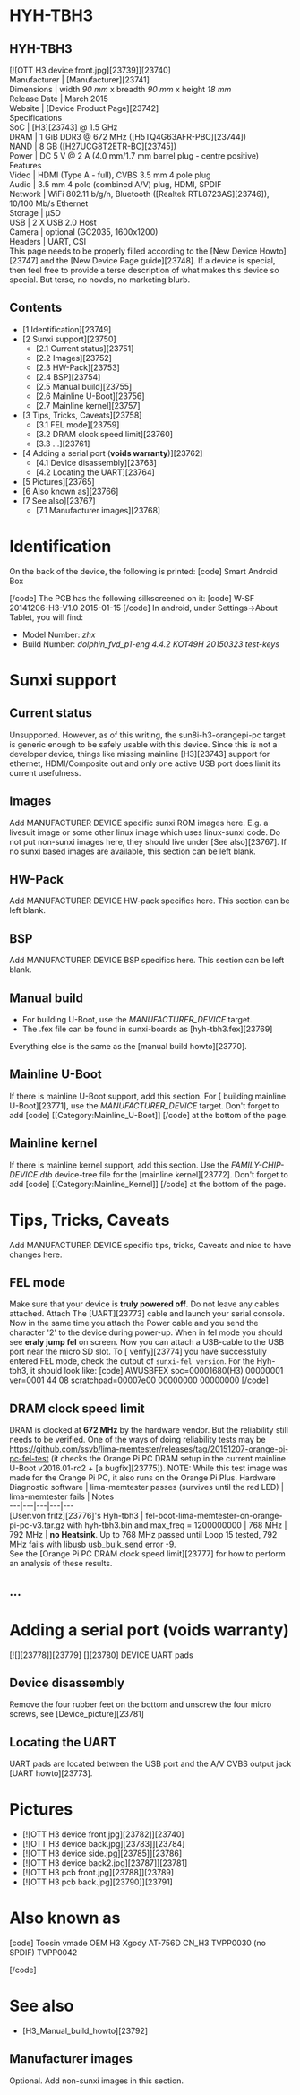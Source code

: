 # HYH-TBH3
HYH-TBH3  
---  
[![OTT H3 device front.jpg][23739]][23740]  
Manufacturer |  [Manufacturer][23741]  
Dimensions |  width _90 mm_ x breadth _90 mm_ x height _18 mm_  
Release Date |  March 2015   
Website |  [Device Product Page][23742]  
Specifications   
SoC |  [H3][23743] @ 1.5 GHz   
DRAM |  1 GiB DDR3 @ 672 MHz ([H5TQ4G63AFR-PBC][23744])   
NAND |  8 GB ([H27UCG8T2ETR-BC][23745])   
Power |  DC 5 V @ 2 A (4.0 mm/1.7 mm barrel plug - centre positive)   
Features   
Video |  HDMI (Type A - full), CVBS 3.5 mm 4 pole plug   
Audio |  3.5 mm 4 pole (combined A/V) plug, HDMI, SPDIF   
Network |  WiFi 802.11 b/g/n, Bluetooth ([Realtek RTL8723AS][23746]), 10/100 Mb/s Ethernet   
Storage |  µSD   
USB |  2 X USB 2.0 Host   
Camera |  optional (GC2035, 1600x1200)   
Headers |  UART, CSI   
This page needs to be properly filled according to the [New Device Howto][23747] and the [New Device Page guide][23748].
If a device is special, then feel free to provide a terse description of what makes this device so special. But terse, no novels, no marketing blurb.
## Contents
  * [1 Identification][23749]
  * [2 Sunxi support][23750]
    * [2.1 Current status][23751]
    * [2.2 Images][23752]
    * [2.3 HW-Pack][23753]
    * [2.4 BSP][23754]
    * [2.5 Manual build][23755]
    * [2.6 Mainline U-Boot][23756]
    * [2.7 Mainline kernel][23757]
  * [3 Tips, Tricks, Caveats][23758]
    * [3.1 FEL mode][23759]
    * [3.2 DRAM clock speed limit][23760]
    * [3.3 ...][23761]
  * [4 Adding a serial port (**voids warranty**)][23762]
    * [4.1 Device disassembly][23763]
    * [4.2 Locating the UART][23764]
  * [5 Pictures][23765]
  * [6 Also known as][23766]
  * [7 See also][23767]
    * [7.1 Manufacturer images][23768]

# Identification
On the back of the device, the following is printed: 
[code] 
    Smart Android Box
    
[/code]
The PCB has the following silkscreened on it: 
[code] 
    W-SF
    20141206-H3-V1.0
    2015-01-15
[/code]
In android, under Settings->About Tablet, you will find: 
  * Model Number: _zhx_
  * Build Number: _dolphin_fvd_p1-eng 4.4.2 KOT49H 20150323 test-keys_

# Sunxi support
## Current status
Unsupported. 
However, as of this writing, the sun8i-h3-orangepi-pc target is generic enough to be safely usable with this device. 
Since this is not a developer device, things like missing mainline [H3][23743] support for ethernet, HDMI/Composite out and only one active USB port does limit its current usefulness. 
  

## Images
Add MANUFACTURER DEVICE specific sunxi ROM images here. E.g. a livesuit image or some other linux image which uses linux-sunxi code. Do not put non-sunxi images here, they should live under [See also][23767]. If no sunxi based images are available, this section can be left blank.
## HW-Pack
Add MANUFACTURER DEVICE HW-pack specifics here. This section can be left blank.
## BSP
Add MANUFACTURER DEVICE BSP specifics here. This section can be left blank.
## Manual build
  * For building U-Boot, use the _MANUFACTURER_DEVICE_ target.
  * The .fex file can be found in sunxi-boards as [hyh-tbh3.fex][23769]

Everything else is the same as the [manual build howto][23770]. 
## Mainline U-Boot
If there is mainline U-Boot support, add this section.
For [ building mainline U-Boot][23771], use the _MANUFACTURER_DEVICE_ target. 
Don't forget to add 
[code]
    [[Category:Mainline_U-Boot]]
[/code]
at the bottom of the page.
## Mainline kernel
If there is mainline kernel support, add this section.
Use the _FAMILY-CHIP-DEVICE.dtb_ device-tree file for the [mainline kernel][23772]. 
Don't forget to add 
[code]
    [[Category:Mainline_Kernel]]
[/code]
at the bottom of the page.
# Tips, Tricks, Caveats
Add MANUFACTURER DEVICE specific tips, tricks, Caveats and nice to have changes here.
## FEL mode
Make sure that your device is **truly powered off**. Do not leave any cables attached. Attach The [UART][23773] cable and launch your serial console. Now in the same time you attach the Power cable and you send the character '2' to the device during power-up. When in fel mode you should see **eraly jump fel** on screen. Now you can attach a USB-cable to the USB port near the micro SD slot. 
To [ verify][23774] you have successfully entered FEL mode, check the output of `sunxi-fel version`. For the Hyh-tbh3, it should look like: 
[code] 
    AWUSBFEX soc=00001680(H3) 00000001 ver=0001 44 08 scratchpad=00007e00 00000000 00000000
[/code]
## DRAM clock speed limit
DRAM is clocked at **672 MHz** by the hardware vendor. But the reliability still needs to be verified. One of the ways of doing reliability tests may be <https://github.com/ssvb/lima-memtester/releases/tag/20151207-orange-pi-pc-fel-test> (it checks the Orange Pi PC DRAM setup in the current mainline U-Boot v2016.01-rc2 + [a bugfix][23775]). 
NOTE: While this test image was made for the Orange Pi PC, it also runs on the Orange Pi Plus. 
Hardware  | Diagnostic software  | lima-memtester passes (survives until the red LED)  | lima-memtester fails  | Notes   
---|---|---|---|---  
[User:von fritz][23776]'s Hyh-tbh3 | fel-boot-lima-memtester-on-orange-pi-pc-v3.tar.gz with hyh-tbh3.bin and max_freq = 1200000000 | 768 MHz | 792 MHz | **no Heatsink**. Up to 768 MHz passed until Loop 15 tested, 792 MHz fails with libusb usb_bulk_send error -9.   
See the [Orange Pi PC DRAM clock speed limit][23777] for how to perform an analysis of these results. 
## ...
# Adding a serial port (**voids warranty**)
[![][23778]][23779]
[][23780]
DEVICE UART pads
  

## Device disassembly
Remove the four rubber feet on the bottom and unscrew the four micro screws, see [Device_picture][23781]
## Locating the UART
UART pads are located between the USB port and the A/V CVBS output jack [UART howto][23773]. 
# Pictures
  * [![OTT H3 device front.jpg][23782]][23740]
  * [![OTT H3 device back.jpg][23783]][23784]
  * [![OTT H3 device side.jpg][23785]][23786]
  * [![OTT H3 device back2.jpg][23787]][23781]
  * [![OTT H3 pcb front.jpg][23788]][23789]
  * [![OTT H3 pcb back.jpg][23790]][23791]

# Also known as
[code] 
    Toosin vmade OEM H3
    Xgody AT-756D
    CN_H3
    TVPP0030 (no SPDIF)
    TVPP0042
    
[/code]
# See also
  * [H3_Manual_build_howto][23792]

## Manufacturer images
Optional. Add non-sunxi images in this section.
